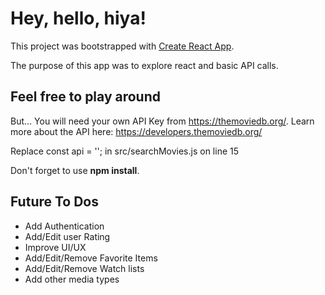 # Hey, hello, hiya! 

This project was bootstrapped with [Create React App](https://github.com/facebook/create-react-app). 

The purpose of this app was to explore react and basic API calls. 

## Feel free to play around

But... You will need your own API Key from https://themoviedb.org/. Learn more about the API here: https://developers.themoviedb.org/ 

Replace const api = ''; in src/searchMovies.js on line 15

Don't forget to use **npm install**. 

## Future To Dos

- Add Authentication
- Add/Edit user Rating
- Improve UI/UX
- Add/Edit/Remove Favorite Items
- Add/Edit/Remove Watch lists
- Add other media types
